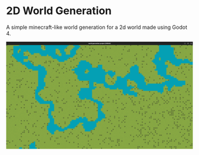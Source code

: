
# 2D World Generation

A simple minecraft-like world generation for a 2d world made using Godot 4.

![example](./screenshot.png)